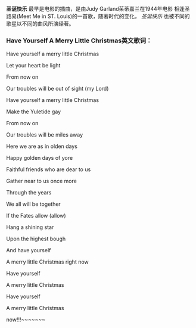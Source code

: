

**圣诞快乐** 最早是电影的插曲，是由Judy Garland茱蒂嘉兰在1944年电影 相逢圣路易(Meet Me in ST.
Louis)的一首歌，随著时代的变化， _圣诞快乐_ 也被不同的歌星以不同的曲风所演绎著。

### Have Yourself A Merry Little Christmas英文歌词：

Have yourself a merry little Christmas

Let your heart be light

From now on

Our troubles will be out of sight (my Lord)

Have yourself a merry little Christmas

Make the Yuletide gay

From now on

Our troubles will be miles away

Here we are as in olden days

Happy golden days of yore

Faithful friends who are dear to us

Gather near to us once more

Through the years

We all will be together

If the Fates allow (allow)

Hang a shining star

Upon the highest bough

And have yourself

A merry little Christmas right now

Have yourself

A merry little Christmas

Have yourself

A merry little Christmas

now!!!~~~~~~~

